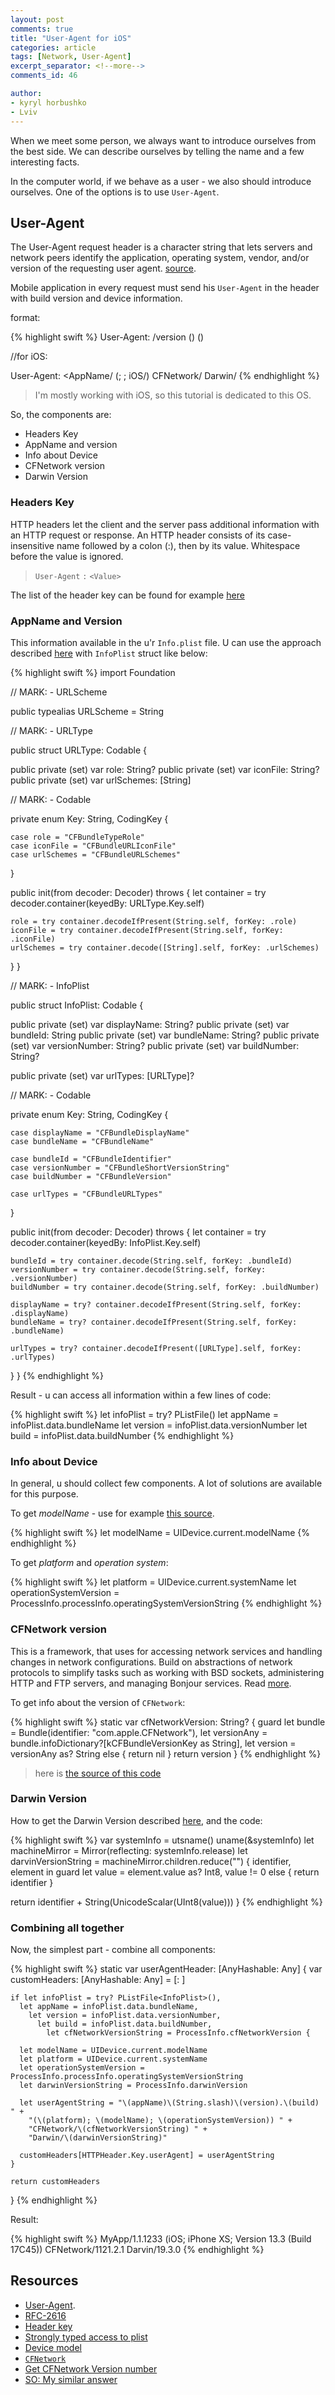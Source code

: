 ```yaml
---
layout: post
comments: true
title: "User-Agent for iOS"
categories: article
tags: [Network, User-Agent]
excerpt_separator: <!--more-->
comments_id: 46

author:
- kyryl horbushko
- Lviv
---
```


When we meet some person, we always want to introduce ourselves from the best side. We can describe ourselves by telling the name and a few interesting facts.

In the computer world, if we behave as a user - we also should introduce ourselves. One of the options is to use `User-Agent`.
<!--more-->

## User-Agent

The User-Agent request header is a character string that lets servers and network peers identify the application, operating system, vendor, and/or version of the requesting user agent. [source](https://developer.mozilla.org/en-US/docs/Web/HTTP/Headers/User-Agent).

Mobile application in every request must send his `User-Agent` in the header with build version and device information.

format:

{% highlight swift %}
User-Agent: <AppName>/version (<system-information>) <platform> (<platform-details>) <extensions>

//for iOS:

User-Agent: <AppName/<version> (<iDevice platform>; <Apple model identifier>; iOS/<OS version>) CFNetwork/<version> Darwin/<version>
{% endhighlight %}

> I'm mostly working with iOS, so this tutorial is dedicated to this OS.

So, the components are:

- Headers Key
- AppName and version
- Info about Device
- CFNetwork version
- Darwin Version

### Headers Key
	
HTTP headers let the client and the server pass additional information with an HTTP request or response. An HTTP header consists of its case-insensitive name followed by a colon (:), then by its value. Whitespace before the value is ignored.

> `User-Agent` `:` `<Value>`

The list of the header key can be found for example [here](https://developer.mozilla.org/en-US/docs/Web/HTTP/Headers)

### AppName and Version

This information available in the u'r `Info.plist` file.
U can use the approach described [here](https://medium.com/ios-os-x-development/strongly-typed-access-to-info-plist-file-using-swift-50e78d5abf96) with `InfoPlist` struct like below:

{% highlight swift %}
import Foundation

// MARK: - URLScheme

public typealias URLScheme = String

// MARK: - URLType

public struct URLType: Codable {

  public private (set) var role: String?
  public private (set) var iconFile: String?
  public private (set) var urlSchemes: [String]

  // MARK: - Codable

  private enum Key: String, CodingKey {

    case role = "CFBundleTypeRole"
    case iconFile = "CFBundleURLIconFile"
    case urlSchemes = "CFBundleURLSchemes"
  }

  public init(from decoder: Decoder) throws {
    let container = try decoder.container(keyedBy: URLType.Key.self)

    role = try container.decodeIfPresent(String.self, forKey: .role)
    iconFile = try container.decodeIfPresent(String.self, forKey: .iconFile)
    urlSchemes = try container.decode([String].self, forKey: .urlSchemes)
  }
}

// MARK: - InfoPlist

public struct InfoPlist: Codable {

  public private (set) var displayName: String?
  public private (set) var bundleId: String
  public private (set) var bundleName: String?
  public private (set) var versionNumber: String?
  public private (set) var buildNumber: String?

  public private (set) var urlTypes: [URLType]?

  // MARK: - Codable

  private enum Key: String, CodingKey {

    case displayName = "CFBundleDisplayName"
    case bundleName = "CFBundleName"

    case bundleId = "CFBundleIdentifier"
    case versionNumber = "CFBundleShortVersionString"
    case buildNumber = "CFBundleVersion"

    case urlTypes = "CFBundleURLTypes"
  }

  public init(from decoder: Decoder) throws {
    let container = try decoder.container(keyedBy: InfoPlist.Key.self)

    bundleId = try container.decode(String.self, forKey: .bundleId)
    versionNumber = try container.decode(String.self, forKey: .versionNumber)
    buildNumber = try container.decode(String.self, forKey: .buildNumber)

    displayName = try? container.decodeIfPresent(String.self, forKey: .displayName)
    bundleName = try? container.decodeIfPresent(String.self, forKey: .bundleName)

    urlTypes = try? container.decodeIfPresent([URLType].self, forKey: .urlTypes)
  }
}
{% endhighlight %}

Result - u can access all information within a few lines of code:

{% highlight swift %}
let infoPlist = try? PListFile<InfoPlist>()
let appName = infoPlist.data.bundleName
let version = infoPlist.data.versionNumber
let build = infoPlist.data.buildNumber
{% endhighlight %}

### Info about Device

In general, u should collect few components. A lot of solutions are available for this purpose.

To get *modelName* - use for example [this source](https://stackoverflow.com/questions/11197509/how-to-get-device-make-and-model-on-ios/11197770#11197770).

{% highlight swift %}
let modelName = UIDevice.current.modelName
{% endhighlight %}

To get *platform* and *operation system*:

{% highlight swift %}
let platform = UIDevice.current.systemName
let operationSystemVersion = ProcessInfo.processInfo.operatingSystemVersionString
{% endhighlight %}

### CFNetwork version

This is a framework, that uses for accessing network services and handling changes in network configurations. Build on abstractions of network protocols to simplify tasks such as working with BSD sockets, administering HTTP and FTP servers, and managing Bonjour services. Read [more](https://developer.apple.com/documentation/cfnetwork).

To get info about the version of `CFNetwork`:

{% highlight swift %}
static var cfNetworkVersion: String? {
  guard
    let bundle = Bundle(identifier: "com.apple.CFNetwork"),
     let versionAny = bundle.infoDictionary?[kCFBundleVersionKey as String],
     let version = versionAny as? String
      else { return nil }
  return version
}
{% endhighlight %}

> here is [the source of this code](https://developer.apple.com/forums/thread/124183)

### Darwin Version

How to get the Darwin Version described [here](https://stackoverflow.com/a/60503116/2012219), and the code:

{% highlight swift %}
 var systemInfo = utsname()
 uname(&systemInfo)
 let machineMirror = Mirror(reflecting: systemInfo.release)
 let darvinVersionString = machineMirror.children.reduce("") { identifier, element in
   guard let value = element.value as? Int8,
     value != 0 else {
       return identifier
   }

   return identifier + String(UnicodeScalar(UInt8(value)))
 }
{% endhighlight %}

### Combining all together

Now, the simplest part - combine all components:

{% highlight swift %}
static var userAgentHeader: [AnyHashable: Any] {
    var customHeaders: [AnyHashable: Any] = [: ]

    if let infoPlist = try? PListFile<InfoPlist>(),
      let appName = infoPlist.data.bundleName,
        let version = infoPlist.data.versionNumber,
          let build = infoPlist.data.buildNumber,
            let cfNetworkVersionString = ProcessInfo.cfNetworkVersion {

      let modelName = UIDevice.current.modelName
      let platform = UIDevice.current.systemName
      let operationSystemVersion = ProcessInfo.processInfo.operatingSystemVersionString
      let darwinVersionString = ProcessInfo.darwinVersion

      let userAgentString = "\(appName)\(String.slash)\(version).\(build) " +
        "(\(platform); \(modelName); \(operationSystemVersion)) " +
        "CFNetwork/\(cfNetworkVersionString) " +
        "Darwin/\(darwinVersionString)"

      customHeaders[HTTPHeader.Key.userAgent] = userAgentString
    }

    return customHeaders
  }
{% endhighlight %}

Result:

{% highlight swift %}
MyApp/1.1.1233 (iOS; iPhone XS; Version 13.3 (Build 17C45)) CFNetwork/1121.2.1 Darvin/19.3.0
{% endhighlight %}

## Resources

* [User-Agent](https://developer.mozilla.org/en-US/docs/Web/HTTP/Headers/User-Agent).
* [RFC-2616](https://datatracker.ietf.org/doc/html/rfc2616#page-145)
* [Header key](https://developer.mozilla.org/en-US/docs/Web/HTTP/Headers)
* [Strongly typed access to plist](https://medium.com/ios-os-x-development/strongly-typed-access-to-info-plist-file-using-swift-50e78d5abf96)
* [Device model](https://stackoverflow.com/questions/11197509/how-to-get-device-make-and-model-on-ios/11197770#11197770)
* [`CFNetwork`](https://developer.apple.com/documentation/cfnetwork)
* [Get CFNetwork Version number](https://developer.apple.com/forums/thread/124183)
* [SO: My similar answer](https://stackoverflow.com/a/60504236/2012219)